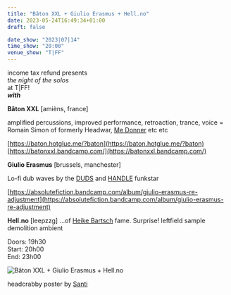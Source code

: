 ```yaml
---
title: "Bâton XXL + Giulio Erasmus + Hell.no"
date: 2023-05-24T16:49:34+01:00
draft: false

date_show: "2023|07|14"
time_show: "20:00"
venue_show: "T|FF"
---
```


income tax refund presents
\
*the night of the solos*
\
at T|FF!
\
***with***

**Bâton XXL** [amièns, france]

amplified percussions, improved performance, retroaction, trance, voice
= Romain Simon of formerly Headwar, [Me Donner](https://econore.bandcamp.com/album/nuke) etc etc

[https://baton.hotglue.me/?baton](https://baton.hotglue.me/?baton)
[https://batonxxl.bandcamp.com/](https://batonxxl.bandcamp.com/)



**Giulio Erasmus** [brussels, manchester]

Lo-fi dub waves by the [DUDS](https://dudsdudsduds.bandcamp.com) and [HANDLE]( https://absolutefiction.bandcamp.com/album/handle-in-threes) funkstar

[https://absolutefiction.bandcamp.com/album/giulio-erasmus-re-adjustment](https://absolutefiction.bandcamp.com/album/giulio-erasmus-re-adjustment)



**Hell.no** [leepzzg]
...of [Heike Bartsch](https://heikebartsch.bandcamp.com) fame. Surprise!
leftfield sample demolition ambient 


Doors: 19h30
\
Start: 20h00
\
End: 23h00


![Bâton XXL + Giulio Erasmus + Hell.no](../../posters/2023-07-14.jpg)

headcrabby poster by [Santi](https://www.instagram.com/santimnam)